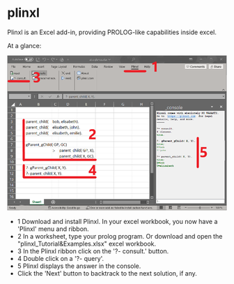 # plinxl
Plinxl is an Excel add-in, providing PROLOG-like capabilities inside excel.

At a glance:

![My Image](images/Screenshot_2023-09-04_AtaGlance_5.png)

- 1 Download and install Plinxl. 
   In your excel workbook, you now have a 'Plinxl' menu and ribbon.
- 2 In a worksheet, type your prolog program. Or download and open the "plinxl_Tutorial&Examples.xlsx" excel workbook.
- 3 In the Plinxl ribbon click on the '?- consult.' button.
- 4 Double click on a '?- query'.
- 5 Plinxl displays the answer in the console.
-   Click the 'Next' button to backtrack to the next solution, if any.

